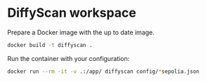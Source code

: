 # DiffyScan workspace

Prepare a Docker image with the up to date image.

```sh
docker build -t diffyscan .
```

Run the container with your configuration:

```sh
docker run --rm -it -v .:/app/ diffyscan config/*sepolia.json
```


